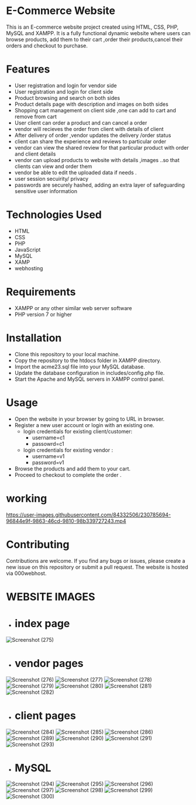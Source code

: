 
# E-Commerce Website <br>

This is an E-commerce website project created using HTML, CSS, PHP, MySQL and XAMPP. 
It is a fully functional dynamic  website where users can browse products, add them to their cart ,order their products,cancel their orders and checkout to purchase.
 # Features
- User registration and login for vendor side 
- User registration and login for client side 
- Product browsing and search on both sides
- Product details page with description and images on both sides 
- Shopping cart management on client side ,one  can add to cart and remove from cart 
- User client can order a product and can cancel a order
- vendor will recieves the order from client with details of client
- After delivery of order ,vendor updates the delivery /order status
- client can share the experience and reviews to particular order
- vendor can view the shared review for that particular product with order and client details
- vendor  can upload products to website  with details ,images ..so that clients can view  and order them
-  vendor be able to edit the uploaded data if needs .
-  user session secuirity/ privacy
-  passwords are securely hashed, adding an extra layer of safeguarding sensitive user information 
# Technologies Used
   - HTML
   - CSS
   - PHP
   - JavaScript
   - MySQL
   - XAMP
   - webhosting
# Requirements
- XAMPP or any other similar web server software
- PHP version 7 or higher
# Installation
- Clone this repository to your local machine.
- Copy the repository to the htdocs folder in XAMPP directory.
- Import the acme23.sql file into your MySQL database.
- Update the database configuration in includes/config.php file.
- Start the Apache and MySQL servers in XAMPP control panel.

# Usage

- Open the website in your browser by going to  URL  in browser.
- Register a new user account or login with an existing one.
   - login credentials for existing client/customer:
     - username=c1 
     - passowrd=c1
   - login credentials for existing vendor :
     - username=v1
     - password=v1
- Browse the products and add them to your cart.
- Proceed to checkout to complete the order .
# working 


https://user-images.githubusercontent.com/84332506/230785694-96844e9f-9863-46cd-9810-98b339727243.mp4



# Contributing
Contributions are welcome. If you find any bugs or issues, please create a new issue on this repository or submit a pull request.
The website is hosted via 000webhost.

# WEBSITE IMAGES

 - # index page
![Screenshot (275)](https://user-images.githubusercontent.com/84332506/230783557-d3d670e4-5457-4a18-8b3d-c37488bf1416.png)
 - # vendor pages
![Screenshot (276)](https://user-images.githubusercontent.com/84332506/230783561-61aae067-ba47-482a-a650-c1ebb8978469.png)
![Screenshot (277)](https://user-images.githubusercontent.com/84332506/230783578-86918ef8-581e-4a32-a79d-5432f26c327b.png)
![Screenshot (278)](https://user-images.githubusercontent.com/84332506/230783581-4dfa88a5-d497-4454-8edd-fd364dd4b591.png)
![Screenshot (279)](https://user-images.githubusercontent.com/84332506/230783677-45099cb0-fd26-4661-9e41-fc21b152822f.png)
![Screenshot (280)](https://user-images.githubusercontent.com/84332506/230783683-af6f0b26-8d47-480c-a218-9e46a2e9c7e7.png)
![Screenshot (281)](https://user-images.githubusercontent.com/84332506/230783691-e840474a-a640-46d9-8a0f-24bc817ab27e.png)
![Screenshot (282)](https://user-images.githubusercontent.com/84332506/230783693-9a936663-4977-4d82-9862-c06710f9c240.png)
 - # client pages
 ![Screenshot (284)](https://user-images.githubusercontent.com/84332506/230783731-2cdbf874-e638-44e7-86f5-5d4c09b0dbc8.png)
 ![Screenshot (285)](https://user-images.githubusercontent.com/84332506/230783738-81f773d8-e468-4f96-9d92-e19e24116f4a.png)
 ![Screenshot (286)](https://user-images.githubusercontent.com/84332506/230783743-5c92bdc3-4bba-44b7-bd82-88689a64f4f7.png)
 ![Screenshot (289)](https://user-images.githubusercontent.com/84332506/230783744-59f53f31-1c2e-4849-b4da-693bbc501276.png)
 ![Screenshot (290)](https://user-images.githubusercontent.com/84332506/230783747-7f8336d4-3b82-4e9e-b43d-ec5ffeaf9e40.png)
 ![Screenshot (291)](https://user-images.githubusercontent.com/84332506/230783749-808cf791-4172-4f9a-a9b4-f4764620e18d.png)
 ![Screenshot (293)](https://user-images.githubusercontent.com/84332506/230783756-14b51e80-049f-4400-b384-23d3ec90ed39.png)

 - # MySQL 
 ![Screenshot (294)](https://user-images.githubusercontent.com/84332506/230783798-ee57aa81-c5b6-412e-8ad4-4201648532a0.png)
 ![Screenshot (295)](https://user-images.githubusercontent.com/84332506/230783810-63e167e2-b030-4ce0-b398-aaf8a9f3b730.png)
 ![Screenshot (296)](https://user-images.githubusercontent.com/84332506/230783815-6d2d1047-983f-41ac-b390-b0290830d9d2.png)
 ![Screenshot (297)](https://user-images.githubusercontent.com/84332506/230783818-ab0c57ed-40e7-4843-b026-153105828203.png)
 ![Screenshot (298)](https://user-images.githubusercontent.com/84332506/230783821-a2db27bc-1d54-43c0-81d8-ff104a4f6524.png)
 ![Screenshot (299)](https://user-images.githubusercontent.com/84332506/230783825-82d6dc1e-f966-4c48-8084-52cc2f7328e9.png)
 ![Screenshot (300)](https://user-images.githubusercontent.com/84332506/230783829-738d63d2-b93d-4e83-a543-9d6f68a80e4c.png)


